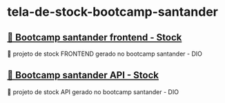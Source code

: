 # tela-de-stock-bootcamp-santander
<h2>
    <a href="https://gabrielffguimaraes.github.io/tela-de-stock-bootcamp-santander/">🔗 Bootcamp santander frontend - Stock</a>
</h2>
<p>🚀 projeto de stock FRONTEND gerado no bootcamp santander - DIO </p>
<h2>
    <a href="https://bootcamp-santander-stock-br.herokuapp.com/bootcamp/swagger-ui.html">🔗 Bootcamp santander API - Stock</a>
</h2>
<p>🚀 projeto de stock API gerado no bootcamp santander - DIO </p>
